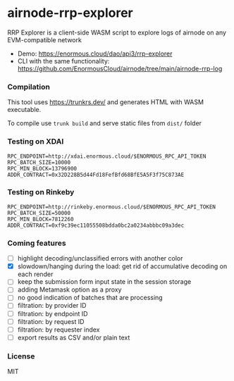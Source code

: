 # airnode-rrp-explorer

RRP Explorer is a client-side WASM script to explore logs of airnode on any EVM-compatible network

- Demo: https://enormous.cloud/dao/api3/rrp-explorer
- CLI with the same functionality: https://github.com/EnormousCloud/airnode/tree/main/airnode-rrp-log

### Compilation

This tool uses https://trunkrs.dev/ and generates HTML with WASM executable.

To compile use `trunk build` and serve static files from `dist/` folder

### Testing on XDAI

```
RPC_ENDPOINT=http://xdai.enormous.cloud/$ENORMOUS_RPC_API_TOKEN
RPC_BATCH_SIZE=10000
RPC_MIN_BLOCK=13796900
ADDR_CONTRACT=0x32D228B5d44Fd18FefBfd68BfE5A5F3f75C873AE
```

### Testing on Rinkeby

```
RPC_ENDPOINT=http://rinkeby.enormous.cloud/$ENORMOUS_RPC_API_TOKEN
RPC_BATCH_SIZE=50000
RPC_MIN_BLOCK=7812260
ADDR_CONTRACT=0xf9c39ec11055508bdda0bc2a0234abbbc09a3dec
```

### Coming features
- [ ]  highlight decoding/unclassified errors with another color
- [x]  slowdown/hanging during the load: get rid of accumulative decoding on each render
- [ ]  keep the submission form input state in the session storage
- [ ]  adding Metamask option as a proxy
- [ ]  no good indication of batches that are processing
- [ ]  filtration: by provider ID
- [ ]  filtration: by endpoint ID
- [ ]  filtration: by request ID
- [ ]  filtration: by requester index
- [ ]  export results as CSV and/or plain text

### License
MIT